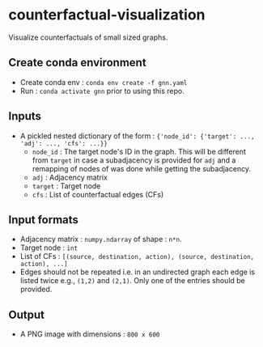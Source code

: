 # counterfactual-visualization
Visualize counterfactuals of small sized graphs.

## Create conda environment
- Create conda env : `conda env create -f gnn.yaml`
- Run : `conda activate gnn` prior to using this repo.

## Inputs
- A pickled nested dictionary of the form : `{'node_id': {'target': ..., 'adj': ..., 'cfs': ...}}`
    - `node_id` : The target node's ID in the graph. This will be different from `target` in case a subadjacency is provided for `adj` and a remapping of nodes of was done while getting the subadjacency.
    - `adj` : Adjacency matrix
    - `target` : Target node
    - `cfs` : List of counterfactual edges (CFs)

## Input formats
- Adjacency matrix : `numpy.ndarray` of shape : `n*n`.
- Target node : `int`
- List of CFs : `[(source, destination, action), (source, destination, action), ...]`
- Edges should not be repeated i.e. in an undirected graph each edge is listed twice e.g., `(1,2)` and `(2,1)`. Only one of the entries should be provided.

## Output
- A PNG image with dimensions : `800 x 600`
